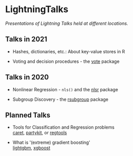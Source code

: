 # LightningTalks

*Presentations of Lightning Talks held at different locations.*

## Talks in 2021

* Hashes, dictionaries, etc.: About key-value stores in R

* Voting and decision procedures - the [vote](https://cran.r-project.org/web/packages/vote/index.html) package

## Talks in 2020

* Nonlinear Regression - `nls()` and the 
  [nlsr](https://cran.r-project.org/web/packages/nlsr/index.html) package

* Subgroup Discovery - 
  the [rsubgroup](https://cran.r-project.org/web/packages/rsubgroup/index.html) package

## Planned Talks

* Tools for Classification and Regression problems  
  [caret](http://topepo.github.io/caret/), 
  [partykit](https://cran.r-project.org/web/packages/partykit/index.html), or
  [regtools](https://cran.r-project.org/web/packages/regtools/vignettes/regtools.html)
   
* What is '(extreme) gradient boosting'  
  [lightgbm](https://github.com/Microsoft/LightGBM), 
  [xgboost](https://cran.r-project.org/web/packages/xgboost/index.html)
